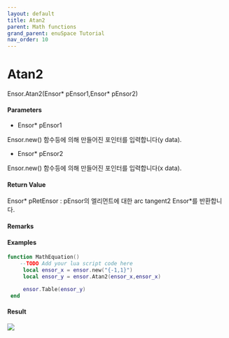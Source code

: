 ```yaml
---
layout: default
title: Atan2
parent: Math functions
grand_parent: enuSpace Tutorial
nav_order: 10
---
```


# Atan2

Ensor.Atan2\(Ensor\* pEnsor1,Ensor\* pEnsor2\)

#### Parameters

* Ensor\* pEnsor1

Ensor.new\(\) 함수등에 의해 만들어진 포인터를 입력합니다\(y data\).

* Ensor\* pEnsor2

Ensor.new\(\) 함수등에 의해 만들어진 포인터를 입력합니다\(x data\).

#### Return Value

Ensor\* pRetEnsor : pEnsor의 엘리먼트에 대한 arc tangent2 Ensor\*를 반환합니다.

#### Remarks

#### Examples

```lua
function MathEquation()
    --TODO Add your lua script code here
     local ensor_x = ensor.new("{-1,1}")
     local ensor_y = ensor.Atan2(ensor_x,ensor_x)

     ensor.Table(ensor_y)
 end
```

#### Result

![](/MathAPI/Atan2Result.png)

